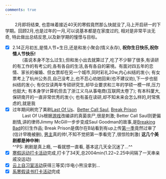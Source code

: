 ```yaml
---
comments: true
---
```


&nbsp; &nbsp; &nbsp; &nbsp; 2月即将结束, 也意味着接近40天的寒假竟然那么快就没了,马上开启研一的下学期。回顾2月,也是过年的一月,可以说基本都是在家度过的, 相对是非常平淡无奇, 特此做出总结反思,以及新学期的憧憬与目标。

- [x] 2.14正月初五,是情人节+生日,还是和发小聚会(情义永存), **祝你生日快乐,祝你情人节快乐!**
  <br> &nbsp; &nbsp; &nbsp; &nbsp; (虽说本身不怎么过生),但和发小出去就算过了,吃了不少聊了很多,有读研的有工作的有考公的,各有各自的生活,各有各自的窘境。有面对四五年的恋情、家长的催婚、但女票却在另一个城市,同时彩礼20w,内心纠结的发小; 有女票考上了杭州公务员,自己没考上,也不忍心劝她回来(也不建议劝),下一步也挺纠结的发小; 有仅仅读两年专硕研究生,却毕业要求和三年的学硕一模一样,压力也挺大; 有本身学计算机但去了浙江义乌从事电商(互联网太卷了); 有本科厦大,保研南开的一直非常优秀的发小; 也有虽在读研,却不知未来会怎么样的,时常焦虑的,就是我
- [x] 过年期间刷完了美剧[Last Of Us](https://movie.douban.com/subject/25848328/)、[Better Call Saul](https://movie.douban.com/subject/25726259/), [Break Prison](https://movie.douban.com/subject/1419297//) <br> &nbsp; &nbsp; &nbsp; &nbsp; Last Of Us根据[游戏](https://store.steampowered.com/app/1888930/The_Last_of_Us_Part_I/)改编讲的真菌丧尸,很是刺激; Better Call Saul则更偏剧情,讲的律师Jimmy McGill一步步变成Saul Goodman的故事,是[Breaking Bad](https://movie.douban.com/subject/2373195/)的衍生作品; Break Prison是偶尔在B站看到有up上传[第一季](https://www.bilibili.com/video/BV1uz421d7F6/?spm_id_from=333.337.search-card.all.click)竟然过审了(估计早晚被删),  [男主](https://baike.baidu.com/item/%E6%B8%A9%E7%89%B9%E6%B2%83%E6%96%AF%C2%B7%E7%B1%B3%E5%8B%92/1839181)真的帅!,不知不觉把第一季看完了,很惊险刺激( **这几个美剧都是神中神**) <br>  ^^PS: 刷剧是真上瘾, 一看就想一直看, 基本这几天全沉迷了...^^
- [x] [寒假运动打卡活动](https://mp.weixin.qq.com/s/vTPeyWZU3d45uLxy6YGxKA)完成,打卡了34天,总2004min(1.22~2.25中间隔了一天串亲戚没运动)
- [x] [云上自习室活动](https://mp.weixin.qq.com/s/WzaoexF0yXm4eFAa46u5ag)获得三等奖(华电小熊没拿到...
- [x] [系寒假读书打卡活动](https://mp.weixin.qq.com/s/_R6Ft4s8KZDbKaoA2Dx1zg)完成